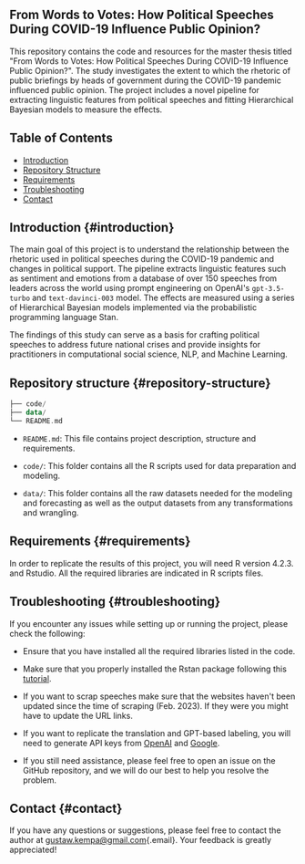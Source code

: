 ## From Words to Votes: How Political Speeches During COVID-19 Influence Public Opinion?

This repository contains the code and resources for the master thesis titled "From Words to Votes: How Political Speeches During COVID-19 Influence Public Opinion?". The study investigates the extent to which the rhetoric of public briefings by heads of government during the COVID-19 pandemic influenced public opinion. The project includes a novel pipeline for extracting linguistic features from political speeches and fitting Hierarchical Bayesian models to measure the effects.

## Table of Contents

-   [Introduction](#introduction)
-   [Repository Structure](#repository-structure)
-   [Requirements](#requirements)
-   [Troubleshooting](#troubleshooting)
-   [Contact](#contact)

## Introduction {#introduction}

The main goal of this project is to understand the relationship between the rhetoric used in political speeches during the COVID-19 pandemic and changes in political support. The pipeline extracts linguistic features such as sentiment and emotions from a database of over 150 speeches from leaders across the world using prompt engineering on OpenAI's `gpt-3.5-turbo` and `text-davinci-003` model. The effects are measured using a series of Hierarchical Bayesian models implemented via the probabilistic programming language Stan.

The findings of this study can serve as a basis for crafting political speeches to address future national crises and provide insights for practitioners in computational social science, NLP, and Machine Learning.

## Repository structure {#repository-structure}

``` kotlin
├── code/
├── data/
└── README.md
```

-   `README.md`: This file contains project description, structure and requirements.

-   `code/`: This folder contains all the R scripts used for data preparation and modeling.

-   `data/`: This folder contains all the raw datasets needed for the modeling and forecasting as well as the output datasets from any transformations and wrangling.

## Requirements {#requirements}

In order to replicate the results of this project, you will need R version 4.2.3. and Rstudio. All the required libraries are indicated in R scripts files.

## Troubleshooting {#troubleshooting}

If you encounter any issues while setting up or running the project, please check the following:

-   Ensure that you have installed all the required libraries listed in the code.

-   Make sure that you properly installed the Rstan package following this [tutorial](https://github.com/stan-dev/rstan/wiki/RStan-Getting-Started).

-   If you want to scrap speeches make sure that the websites haven't been updated since the time of scraping (Feb. 2023). If they were you might have to update the URL links.

-   If you want to replicate the translation and GPT-based labeling, you will need to generate API keys from [OpenAI](https://platform.openai.com/docs/introduction) and [Google](https://cloud.google.com/translate/docs/setup).

-    If you still need assistance, please feel free to open an issue on the GitHub repository, and we will do our best to help you resolve the problem.

## Contact {#contact}

If you have any questions or suggestions, please feel free to contact the author at [gustaw.kempa\@gmail.com](mailto:gustaw.kempa@email.com){.email}. Your feedback is greatly appreciated!

